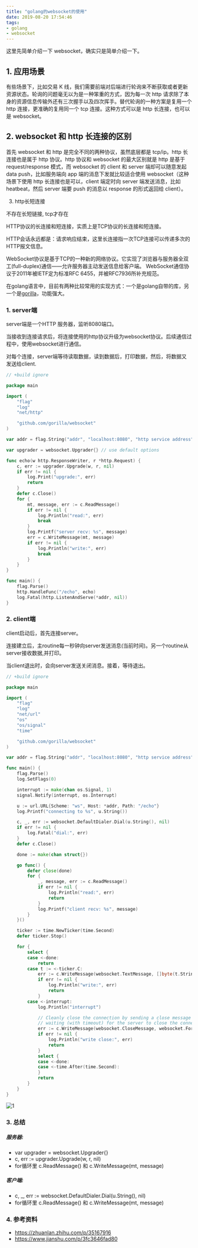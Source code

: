 ```yaml
---
title: "golang的websocket的使用"
date: 2019-08-20 17:54:46
tags:
- golang
- websocket
---
```




这里先简单介绍一下 websocket，确实只是简单介绍一下。

## 1. 应用场景

有些场景下，比如交易 K 线，我们需要前端对后端进行轮询来不断获取或者更新资源状态。轮询的问题毫无以为是一种笨重的方式，因为每一次 http 请求除了本身的资源信息传输外还有三次握手以及四次挥手。替代轮询的一种方案是复用一个 http 连接，更准确的复用同一个 tcp 连接。这种方式可以是 http 长连接，也可以是 websocket。

## 2. websocket 和 http 长连接的区别

首先 websocket 和 http 是完全不同的两种协议，虽然底层都是 tcp/ip。http 长连接也是属于 http 协议。http 协议和 websocket 的最大区别就是 http 是基于 request/response 模式，而 websocket 的 client 和 server 端却可以随意发起 data push，比如服务端向 app 端的消息下发就比较适合使用 websocket（这种场景下使用 http 长连接也是可以，client 端定时向 server 端发送消息，比如 heatbeat，然后 server 端要 push 的消息以 response 的形式返回给 client）。







3. http长短连接

不存在长短链接, tcp才存在

HTTP协议的长连接和短连接，实质上是TCP协议的长连接和短连接。

HTTP会话永远都是：请求响应结束，这里长连接指一次TCP连接可以传递多次的HTTP报文信息。











WebSocket协议是基于TCP的一种新的网络协议。它实现了浏览器与服务器全双工(full-duplex)通信——允许服务器主动发送信息给客户端。
WebSocket通信协议于2011年被IETF定为标准RFC 6455，并被RFC7936所补充规范。

在golang语言中，目前有两种比较常用的实现方式：一个是golang自带的库，另一个是[gorilla](github.com/gorilla/websocket)，功能强大。

<!-- more -->

### 1. server端

server端是一个HTTP 服务器，监听8080端口。

当接收到连接请求后，将连接使用的http协议升级为websocket协议。后续通信过程中，使用websocket进行通信。

对每个连接，server端等待读取数据，读到数据后，打印数据，然后，将数据又发送给client.



```go
// +build ignore

package main

import (
	"flag"
	"log"
	"net/http"

	"github.com/gorilla/websocket"
)

var addr = flag.String("addr", "localhost:8080", "http service address")

var upgrader = websocket.Upgrader{} // use default options

func echo(w http.ResponseWriter, r *http.Request) {
	c, err := upgrader.Upgrade(w, r, nil)
	if err != nil {
		log.Print("upgrade:", err)
		return
	}
	defer c.Close()
	for {
		mt, message, err := c.ReadMessage()
		if err != nil {
			log.Println("read:", err)
			break
		}
		log.Printf("server recv: %s", message)
		err = c.WriteMessage(mt, message)
		if err != nil {
			log.Println("write:", err)
			break
		}
	}
}

func main() {
	flag.Parse()
	http.HandleFunc("/echo", echo)
	log.Fatal(http.ListenAndServe(*addr, nil))
}
```



### 2. client端

client启动后，首先连接server。

连接建立后，主routine每一秒钟向server发送消息(当前时间)。另一个routine从server接收数据,并打印。

当client退出时，会向server发送关闭消息。接着，等待退出。

```go
// +build ignore

package main

import (
	"flag"
	"log"
	"net/url"
	"os"
	"os/signal"
	"time"

	"github.com/gorilla/websocket"
)

var addr = flag.String("addr", "localhost:8080", "http service address")

func main() {
	flag.Parse()
	log.SetFlags(0)

	interrupt := make(chan os.Signal, 1)
	signal.Notify(interrupt, os.Interrupt)

	u := url.URL{Scheme: "ws", Host: *addr, Path: "/echo"}
	log.Printf("connecting to %s", u.String())

	c, _, err := websocket.DefaultDialer.Dial(u.String(), nil)
	if err != nil {
		log.Fatal("dial:", err)
	}
	defer c.Close()

	done := make(chan struct{})

	go func() {
		defer close(done)
		for {
			_, message, err := c.ReadMessage()
			if err != nil {
				log.Println("read:", err)
				return
			}
			log.Printf("client recv: %s", message)
		}
	}()

	ticker := time.NewTicker(time.Second)
	defer ticker.Stop()

	for {
		select {
		case <-done:
			return
		case t := <-ticker.C:
			err := c.WriteMessage(websocket.TextMessage, []byte(t.String()))
			if err != nil {
				log.Println("write:", err)
				return
			}
		case <-interrupt:
			log.Println("interrupt")

			// Cleanly close the connection by sending a close message and then
			// waiting (with timeout) for the server to close the connection.
			err := c.WriteMessage(websocket.CloseMessage, websocket.FormatCloseMessage(websocket.CloseNormalClosure, ""))
			if err != nil {
				log.Println("write close:", err)
				return
			}
			select {
			case <-done:
			case <-time.After(time.Second):
			}
			return
		}
	}
}
```



![1](golang_websocket/1.png)



### 3. 总结

##### 服务器:

+ var upgrader = websocket.Upgrader{}
+ c, err := upgrader.Upgrade(w, r, nil)
+ for循环里 c.ReadMessage()  和 c.WriteMessage(mt, message)



##### 客户端:

+ c, _, err := websocket.DefaultDialer.Dial(u.String(), nil)
+ for循环里 c.ReadMessage()  和 c.WriteMessage(mt, message)





### 4. 参考资料

+ https://zhuanlan.zhihu.com/p/35167916
+ https://www.jianshu.com/p/3fc3646fad80